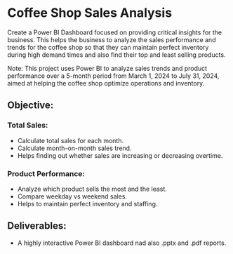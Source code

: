 # Coffee Shop Sales Analysis
Create a Power BI Dashboard focused on providing critical insights for the business. This helps the business to analyze the sales performance and trends for the coffee shop so that they can maintain perfect inventory during high demand times and also find their top and least selling products.

Note: This project uses Power BI to analyze sales trends and product performance over a 5-month period from March 1, 2024 to July 31, 2024, aimed at helping the coffee shop optimize operations and inventory.
## Objective:
### Total Sales:
* Calculate total sales for each month.
*	Calculate month-on-month sales trend.
  *	Helps finding out whether sales are increasing or decreasing overtime.
### Product Performance:
* Analyze which product sells the most and the least.
*	Compare weekday vs weekend sales.
  *	Helps to maintain perfect inventory and staffing. 
## Deliverables:
*	A highly interactive Power BI dashboard nad also .pptx and .pdf reports.
